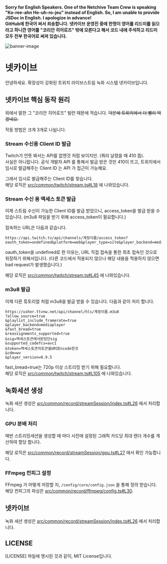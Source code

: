 **Sorry for English Speakers. One of the Netchive Team Crew is speaking "Ko-ree-ahn He-uh-ro-jeu" instead of English. So, I am unable to provide JSDoc in English. I apologize in advance!**  
**GitHub에 한국어 써서 죄송합니다. 넷카이브 운영진 중에 한명이 영어를 리드미를 읽으라고 하니깐 영어를 "코리안 히어로즈" 밖에 모른다고 해서 코드 내에 주석하고 리드미 모두 전부 한국어로 써져 있습니다.**  

![banner-image](https://user-images.githubusercontent.com/27724108/82224984-85907080-995f-11ea-9859-60ebc3d75120.png)
# 넷카이브
안녕하세요. 확장성이 강화된 트위치 라이브스트림 녹화 시스템 넷카이브입니다.

## 넷카이브 핵심 동작 원리
위에서 말한 그 "코리안 히어로즈" 빌런 때문에 적습니다. ~~덕분에 트위치에서 더 빨리 막겠네요.~~  

작동 방법은 크게 3개로 나뉩니다.  

### Stream 수신용 Client ID 발급
Twitch가 언뜻 봐서는 API를 없앤것 처럼 보이지만. (쿼리 날렸을 때 410 뜸).  
사실은 아니랍니다. 공식 개발자 API 를 통해서 발급 받은 것만 410이 뜨고, 트위치에서 임시로 발급해주는 Client ID 는 API 가 접근이 가능해요.  

그래서 임시로 발급해주는 Client ID를 찾습니다.  
해당 로직은 [src/common/twitch/stream.ts#L18](src/common/twitch/stream.ts#L18) 에 나와있습니다.  

### Stream 수신 용 액세스 토큰 발급
이제 스트림 수신이 가능한 Client ID를 발급 받았으니, access_token을 발급 받을 수 있습니다. (m3u8 파일을 받기 위해 access_token이 필요합니다.)  

접속하는 URL은 다음과 같습니다.  
```
https://api.twitch.tv/api/channels/계정이름/access_token?oauth_token=undefined&platform=web&player_type=site&player_backend=mediaplayer
```
oauth_token을 undefined로 한 이유는, URL 직접 접속을 통한 최초 접속인 것으로 위장하기 위해서입니다. (다른 코드에서 적용되지 않으나 해당 내용을 적용하지 않으면 bad request가 발생했습니다.)  

해당 로직은 [src/common/twitch/stream.ts#L45](src/common/twitch/stream.ts#L45) 에 나와있습니다.  

### m3u8 발급
이제 다른 튜토리얼 처럼 m3u8을 발급 받을 수 있습니다. 다음과 같이 처리 합니다.  

```
https://usher.ttvnw.net/api/channel/hls/계정이름.m3u8
?allow_source=true
&playlist_include_framerate=true
&player_backend=mediaplayer
&fast_bread=true
&reassignments_supported=true
&sig=액세스토큰에서받았던sig
&supported_codefcs=avc1
&token=액세스토큰의토큰을URIEncode한것
&cdm=wv
&player_version=0.9.5
```

fast_bread=true는 720p 이상 스트리밍 받기 위해 필요합니다.  
해당 로직은 [src/common/twitch/stream.ts#L105](src/common/twitch/stream.ts#L105) 에 나와있습니다.  

## 녹화세션 생성
녹화 세션 생성은 [src/common/record/streamSession/index.ts#L26](src/common/record/streamSession/index.ts#L26) 에서 처리합니다.

### GPU 분배 처리
매번 스트리밍세션을 생성할 때 마다 사전에 설정된 그래픽 카드당 최대 렌더 개수를 계산하여 할당 합니다.

해당 로직은 [src/common/record/streamSession/gpu.ts#L27](src/common/record/streamSession/gpu.ts#L27) 에서 확인 가능합니다.

### FFmpeg 컨피그 설정
FFmpeg 가 어떻게 저장할 지, `/config/core/config.json` 을 통해 정의 받습니다. 해당 컨피그의 파싱은 [src/common/record/ffmpeg/config.ts#L30](src/common/record/ffmpeg/config.ts#L30).

## 넷카이브 
녹화 세션 생성은 [src/common/record/streamSession/index.ts#L26](src/common/record/streamSession/index.ts#L26) 에서 처리합니다.

## LICENSE
[LICENSE] 파일에 명시된 것과 같이, MIT License입니다.


